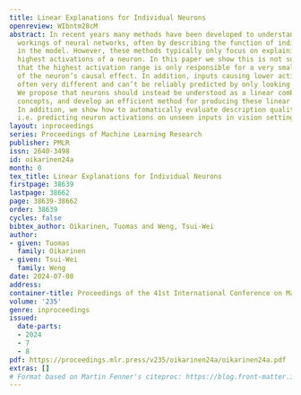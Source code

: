 ```yaml
---
title: Linear Explanations for Individual Neurons
openreview: WIbntm28cM
abstract: In recent years many methods have been developed to understand the internal
  workings of neural networks, often by describing the function of individual neurons
  in the model. However, these methods typically only focus on explaining the very
  highest activations of a neuron. In this paper we show this is not sufficient, and
  that the highest activation range is only responsible for a very small percentage
  of the neuron’s causal effect. In addition, inputs causing lower activations are
  often very different and can’t be reliably predicted by only looking at high activations.
  We propose that neurons should instead be understood as a linear combination of
  concepts, and develop an efficient method for producing these linear explanations.
  In addition, we show how to automatically evaluate description quality using simulation,
  i.e. predicting neuron activations on unseen inputs in vision setting.
layout: inproceedings
series: Proceedings of Machine Learning Research
publisher: PMLR
issn: 2640-3498
id: oikarinen24a
month: 0
tex_title: Linear Explanations for Individual Neurons
firstpage: 38639
lastpage: 38662
page: 38639-38662
order: 38639
cycles: false
bibtex_author: Oikarinen, Tuomas and Weng, Tsui-Wei
author:
- given: Tuomas
  family: Oikarinen
- given: Tsui-Wei
  family: Weng
date: 2024-07-08
address:
container-title: Proceedings of the 41st International Conference on Machine Learning
volume: '235'
genre: inproceedings
issued:
  date-parts:
  - 2024
  - 7
  - 8
pdf: https://proceedings.mlr.press/v235/oikarinen24a/oikarinen24a.pdf
extras: []
# Format based on Martin Fenner's citeproc: https://blog.front-matter.io/posts/citeproc-yaml-for-bibliographies/
---
```

